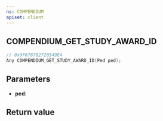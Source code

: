 ```yaml
---
ns: COMPENDIUM
apiset: client
---
```

## COMPENDIUM_GET_STUDY_AWARD_ID

```c
// 0x9F678782720349E4
Any COMPENDIUM_GET_STUDY_AWARD_ID(Ped ped);
```


## Parameters
* **ped**:

## Return value